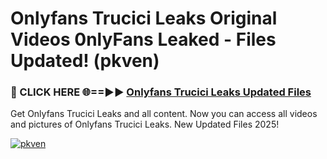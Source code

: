 # Onlyfans Trucici Leaks Original Videos 0nlyFans Leaked - Files Updated! (pkven)

<h3>🔴 CLICK HERE 🌐==►► <a href="https://wtach.club/leakvideo/" rel="nofollow">Onlyfans Trucici Leaks Updated Files</a></h3>

Get Onlyfans Trucici Leaks and all content. Now you can access all videos and pictures of Onlyfans Trucici Leaks. New Updated Files 2025!

[![pkven](https://i.imgur.com/PQ7UWWw.gif)](https://wtach.club/leakvideo/)
